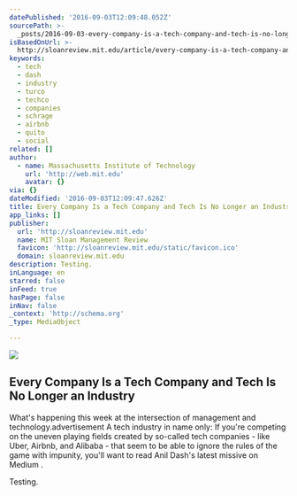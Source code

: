 ```yaml
---
datePublished: '2016-09-03T12:09:48.052Z'
sourcePath: >-
  _posts/2016-09-03-every-company-is-a-tech-company-and-tech-is-no-longer-an-ind.md
isBasedOnUrl: >-
  http://sloanreview.mit.edu/article/every-company-is-a-tech-company-and-tech-is-no-longer-an-industry/
keywords:
  - tech
  - dash
  - industry
  - turco
  - techco
  - companies
  - schrage
  - airbnb
  - quito
  - social
related: []
author:
  - name: Massachusetts Institute of Technology
    url: 'http://web.mit.edu'
    avatar: {}
via: {}
dateModified: '2016-09-03T12:09:47.626Z'
title: Every Company Is a Tech Company and Tech Is No Longer an Industry
app_links: []
publisher:
  url: 'http://sloanreview.mit.edu'
  name: MIT Sloan Management Review
  favicon: 'http://sloanreview.mit.edu/static/favicon.ico'
  domain: sloanreview.mit.edu
description: Testing.
inLanguage: en
starred: false
inFeed: true
hasPage: false
inNav: false
_context: 'http://schema.org'
_type: MediaObject

---
```

<article style=""><img src="https://imgflo.herokuapp.com/graph/2b2431f8e7ba7b0/628d0c0e52eb9ad2154d7bfdedaa9e15/noop.jpg?input=http%3A%2F%2Fsloanreview.mit.edu%2Fcontent%2Fuploads%2F2016%2F08%2FFR-TS-Tech-Industry-1200x627-1200x600.jpg" /><h1>Every Company Is a Tech Company and Tech Is No Longer an Industry</h1><p>What's happening this week at the intersection of management and technology.advertisement A tech industry in name only: If you're competing on the uneven playing fields created by so-called tech companies - like Uber, Airbnb, and Alibaba - that seem to be able to ignore the rules of the game with impunity, you'll want to read Anil Dash's latest missive on Medium .</p></article>

Testing.